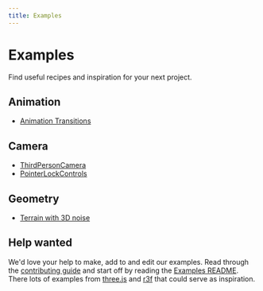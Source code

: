 ```yaml
---
title: Examples
---
```


# Examples

Find useful recipes and inspiration for your next project.

## Animation

- [Animation Transitions](/examples/animation-transitions)

## Camera

- [ThirdPersonCamera](/examples/third-person-camera)
- [PointerLockControls](/examples/pointer-lock-controls)

## Geometry

- [Terrain with 3D noise](/examples/terrain)

<!-- - [portals](https://threejs.org/examples/#webgl_portal) (WIP - three.js example) -->

<!-- ## Lights

- [cascading shadow maps](https://threejs.org/examples/#webgl_shadowmap_csm) (WIP - three.js example)

## Materials

- [Combine material variations](https://threejs.org/examples/?q=material#webgl_materials_variations_toon) (WIP - three.js example)

## Postprocessing

- [Transitioning between scenes](https://threejs.org/examples/?q=postprocess#webgl_postprocessing_crossfade) (WIP - three.js example) -->

## Help wanted

We'd love your help to make, add to and edit our examples. Read through the [contributing guide](https://github.com/threlte/threlte/blob/main/CONTRIBUTING.md) and start off by reading the [Examples README](https://github.com/threlte/threlte/blob/main/apps/docs/src/examples/README.md). There lots of examples from [three.js](https://threejs.org/examples/#webgl_animation_keyframes) and [r3f](https://docs.pmnd.rs/react-three-fiber/getting-started/examples) that could serve as inspiration.
